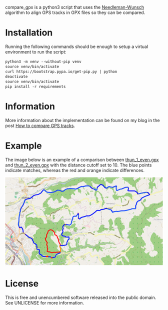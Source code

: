 compare_gpx is a python3 script that uses the [Needleman-Wunsch][1] algorithm
to align GPS tracks in GPX files so they can be compared.

# Installation

Running the following commands should be enough to setup a virtual environment
to run the script:

    python3 -m venv --without-pip venv
    source venv/bin/activate
    curl https://bootstrap.pypa.io/get-pip.py | python
    deactivate
    source venv/bin/activate
    pip install -r requirements

# Information

More information about the implementation can be found on my blog in the post
[How to compare GPS tracks][2].

# Example

The image below is an example of a comparison between
[thun_1_even.gpx](examples/thun_1_even.gpx) and
[thun_2_even.gpx](examples/thun_2_even.gpx) with the
distance cutoff set to 10. The blue points indicate matches, whereas the red
and orange indicate differences.

![](examples/thun_even.png)

# License

This is free and unencumbered software released into the public domain. See
UNLICENSE for more information.


[1]: https://en.wikipedia.org/wiki/Needleman-Wunsch_algorithm
[2]: http://humblecoder.com/how-to-compare-gps-tracks
